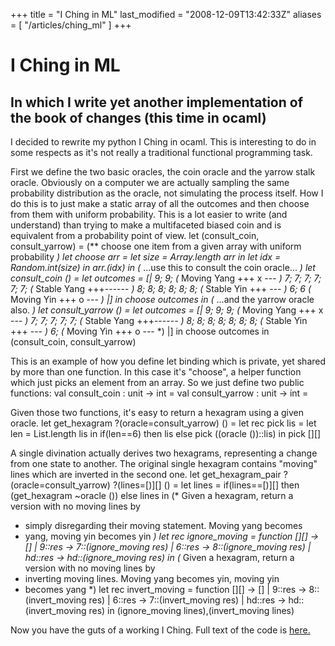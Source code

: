 +++
title = "I Ching in ML"
last_modified = "2008-12-09T13:42:33Z"
aliases = [ "/articles/ching_ml" ]
+++
# I Ching in ML

## In which I write yet another implementation of the book of changes (this time in ocaml)

I decided to rewrite my python I Ching in ocaml. This is interesting to
do in some respects as it's not really a traditional functional
programming task.

First we define the two basic oracles, the coin oracle and the yarrow
stalk oracle. Obviously on a computer we are actually sampling the same
probability distribution as the oracle, not simulating the process
itself. How I do this is to just make a static array of all the
outcomes and then choose from them with uniform probability. This is a
lot easier to write (and understand) than trying to make a multifaceted
biased coin and is equivalent from a probability point of view.
let (consult_coin, consult_yarrow) =
(** choose one item from a given array with uniform probability *)
let choose arr =
let size = Array.length arr in
let idx = Random.int(size) in
arr.(idx)
in
(* ...use this to consult the coin oracle... *)
let consult_coin () =
let outcomes = [|
9; 9;               (* Moving Yang +++ x --- *)
7; 7; 7; 7; 7; 7;   (* Stable Yang +++------ *)
8; 8; 8; 8; 8; 8;   (* Stable Yin  +++   --- *)
6; 6                (* Moving Yin  +++ o --- *)
|]
in
choose outcomes
in
(* ...and the yarrow oracle also. *)
let consult_yarrow () =
let outcomes = [|
9; 9; 9;             (* Moving Yang +++ x --- *)
7; 7; 7; 7; 7;       (* Stable Yang +++------ *)
8; 8; 8; 8; 8; 8; 8; (* Stable Yin  +++   --- *)
6;                   (* Moving Yin  +++ o --- *)
|]
in
choose outcomes
in
(consult_coin, consult_yarrow)

This is an example of how you define let binding which is private, yet
shared by more than one function. In this case it's "choose", a helper
function which just picks an element from an array. So we just define
two public functions:
val consult_coin : unit -> int = <fun>
val consult_yarrow : unit -> int = <fun>

Given those two functions, it's easy to return a hexagram using a given
oracle.
let get_hexagram ?(oracle=consult_yarrow) () =
let rec pick lis =
let len = List.length lis in
if(len==6) then lis else pick ((oracle ())::lis)
in
pick [][]

A single divination actually derives two hexagrams, representing a
change from one state to another. The original single hexagram contains
"moving" lines which are inverted in the second one.
let get_hexagram_pair ?(oracle=consult_yarrow) ?(lines=[)][] () =
let lines = if(lines==[)][] then (get_hexagram ~oracle ()) else lines in
(* Given a hexagram, return a version with no moving lines by
* simply disregarding their moving statement.  Moving yang becomes
* yang, moving yin becomes yin *)
let rec ignore_moving =
function
[][] -> []
| 9::res -> 7::(ignore_moving res)
| 6::res -> 8::(ignore_moving res)
| hd::res -> hd::(ignore_moving res)
in
(* Given a hexagram, return a version with no moving lines by
* inverting moving lines.  Moving yang becomes yin, moving yin
* becomes yang *)
let rec invert_moving =
function
[][] -> []
| 9::res -> 8::(invert_moving res)
| 6::res -> 7::(invert_moving res)
| hd::res -> hd::(invert_moving res)
in
(ignore_moving lines),(invert_moving lines)

Now you have the guts of a working I Ching. Full text of the code is
[here.][5]

[1]: http://www.uncarved.com/articles/ching_ml
[2]: http://www.uncarved.com/
[3]: http://www.uncarved.com/articles/contact
[4]: http://www.uncarved.com/login/
[5]: http://www.uncarved.com/static/ching.ml
[6]: http://www.uncarved.com/tags/computers
[7]: mailto:sean@uncarved.com
[8]: http://creativecommons.org/licenses/by-sa/4.0/
